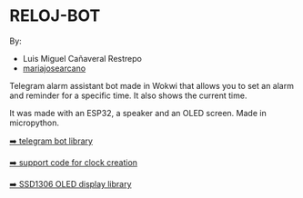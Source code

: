 # RELOJ-BOT
By:
- Luis Miguel Cañaveral Restrepo
- [mariajosearcano](https://github.com/mariajosearcano)

Telegram alarm assistant bot made in Wokwi that allows you to set an alarm and reminder for a specific time. It also shows the current time.

It was made with an ESP32, a speaker and an OLED screen.
Made in micropython.


[➡️ telegram bot library](https://github.com/gabrielebarola/telegram-upy)

[➡️ support code for clock creation](https://github.com/ComputadorasySensores/Capitulo52)

[➡️ SSD1306 OLED display library](https://github.com/stlehmann/micropython-ssd1306)
